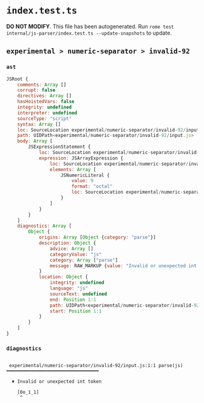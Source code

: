 # `index.test.ts`

**DO NOT MODIFY**. This file has been autogenerated. Run `rome test internal/js-parser/index.test.ts --update-snapshots` to update.

## `experimental > numeric-separator > invalid-92`

### `ast`

```javascript
JSRoot {
	comments: Array []
	corrupt: false
	directives: Array []
	hasHoistedVars: false
	integrity: undefined
	interpreter: undefined
	sourceType: "script"
	syntax: Array []
	loc: SourceLocation experimental/numeric-separator/invalid-92/input.js 1:0-2:0
	path: UIDPath<experimental/numeric-separator/invalid-92/input.js>
	body: Array [
		JSExpressionStatement {
			loc: SourceLocation experimental/numeric-separator/invalid-92/input.js 1:0-1:8
			expression: JSArrayExpression {
				loc: SourceLocation experimental/numeric-separator/invalid-92/input.js 1:0-1:8
				elements: Array [
					JSNumericLiteral {
						value: 9
						format: "octal"
						loc: SourceLocation experimental/numeric-separator/invalid-92/input.js 1:1-1:7
					}
				]
			}
		}
	]
	diagnostics: Array [
		Object {
			origins: Array [Object {category: "parse"}]
			description: Object {
				advice: Array []
				categoryValue: "js"
				category: Array ["parse"]
				message: RAW_MARKUP {value: "Invalid or unexpected int token"}
			}
			location: Object {
				integrity: undefined
				language: "js"
				sourceText: undefined
				end: Position 1:1
				path: UIDPath<experimental/numeric-separator/invalid-92/input.js>
				start: Position 1:1
			}
		}
	]
}
```

### `diagnostics`

```

 experimental/numeric-separator/invalid-92/input.js:1:1 parse(js) ━━━━━━━━━━━━━━━━━━━━━━━━━━━━━━━━━━

  ✖ Invalid or unexpected int token

    [0o_1_1]
     ^


```
